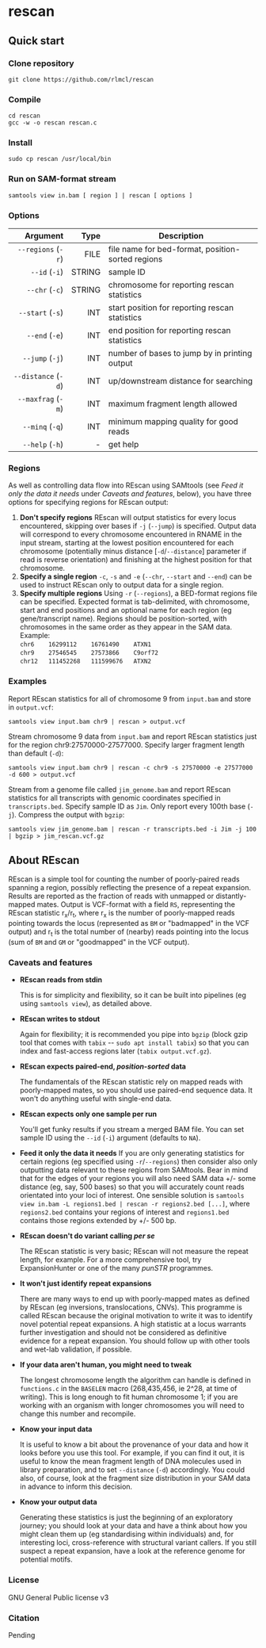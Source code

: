 # rescan

## Quick start
### Clone repository
```
git clone https://github.com/rlmcl/rescan
```

### Compile
```
cd rescan
gcc -w -o rescan rescan.c
```

### Install
```
sudo cp rescan /usr/local/bin
```

### Run on SAM-format stream
```
samtools view in.bam [ region ] | rescan [ options ] 
```

### Options
| Argument 				| Type	| Description										|
| --------------------:	| ----: | ------------------------------------------------- |
| `--regions` (`-r`)	| FILE  | file name for bed-format, position-sorted regions |
| `--id` (`-i`)			| STRING| sample ID 										|
| `--chr` (`-c`)		| STRING| chromosome for reporting rescan statistics 		|
| `--start` (`-s`)		| INT   | start position for reporting rescan statistics	|
| `--end` (`-e`)		| INT   | end position for reporting rescan statistics		|
| `--jump` (`-j`)		| INT   | number of bases to jump by in printing output 	|	
| `--distance` (`-d`)	| INT 	| up/downstream distance for searching 				|
| `--maxfrag` (`-m`)	| INT 	| maximum fragment length allowed 					|
| `--minq` (`-q`)		| INT 	| minimum mapping quality for good reads 			|
| `--help` (`-h`)		| -		| get help			 								|

### Regions
As well as controlling data flow into REscan using SAMtools (see *Feed it only the data it needs* under *Caveats and features*, below), you have three options for specifying regions for REscan output:
1. **Don't specify regions**
   REscan will output statistics for every locus encountered, skipping over bases if `-j` (`--jump`) is specified. Output data will correspond to every chromosome encountered in RNAME in the input stream, starting at the lowest position encountered for each chromosome (potentially minus distance \[`-d`/`--distance`\] parameter if read is reverse orientation) and finishing at the highest position for that chromosome.
2. **Specify a single region**
   `-c`, `-s` and `-e` (`--chr`, `--start` and `--end`) can be used to instruct REscan only to output data for a single region.
3. **Specify multiple regions**
   Using `-r` (`--regions`), a BED-format regions file can be specified. Expected format is tab-delimited, with chromosome, start and end positions and an optional name for each region (eg gene/transcript name). Regions should be position-sorted, with chromosomes in the same order as they appear in the SAM data. Example:  
   `chr6	16299112	16761490	ATXN1`  
   `chr9	27546545	27573866	C9orf72`  
   `chr12	111452268	111599676	ATXN2`  

### Examples

Report REscan statistics for all of chromosome 9 from `input.bam` and store in `output.vcf`:
```
samtools view input.bam chr9 | rescan > output.vcf
```
Stream chromosome 9 data from `input.bam` and report REscan statistics just for the region chr9:27570000-27577000. Specify larger fragment length than default (`-d`):
```
samtools view input.bam chr9 | rescan -c chr9 -s 27570000 -e 27577000 -d 600 > output.vcf
```
Stream from a genome file called `jim_genome.bam` and report REscan statistics for all transcripts with genomic coordinates specified in `transcripts.bed`. Specify sample ID as `Jim`. Only report every 100th base (`-j`). Compress the output with `bgzip`:

```
samtools view jim_genome.bam | rescan -r transcripts.bed -i Jim -j 100 | bgzip > jim_rescan.vcf.gz
```

## About REscan
REscan is a simple tool for counting the number of poorly-paired reads spanning a region, possibly reflecting the presence of a repeat expansion. Results are reported as the fraction of reads with unmapped or distantly-mapped mates. Output is VCF-format with a field `RS`, representing the REscan statistic r<sub>x</sub>/r<sub>t</sub>, where r<sub>x</sub> is the number of poorly-mapped reads pointing towards the locus (represented as `BM` or "badmapped" in the VCF output) and r<sub>t</sub> is the total number of (nearby) reads pointing into the locus (sum of `BM` and `GM` or "goodmapped" in the VCF output).

### Caveats and features

- **REscan reads from stdin**

   This is for simplicity and flexibility, so it can be built into pipelines (eg using `samtools view`), as detailed above.

- **REscan writes to stdout**

   Again for flexibility; it is recommended you pipe into `bgzip` (block gzip tool that comes with `tabix` -- `sudo apt install tabix`) so that you can index and fast-access regions later (`tabix output.vcf.gz`).

- **REscan expects paired-end, _position-sorted_ data**

   The fundamentals of the REscan statistic rely on mapped reads with poorly-mapped mates, so you should use paired-end sequence data. It won't do anything useful with single-end data.

- **REscan expects only one sample per run**

   You'll get funky results if you stream a merged BAM file. You can set sample ID using the `--id` (`-i`) argument (defaults to `NA`).
   
- **Feed it only the data it needs**
   If you are only generating statistics for certain regions (eg specified using `-r`/`--regions`) then consider also only outputting data relevant to these regions from SAMtools. Bear in mind that for the edges of your regions you will also need SAM data +/- some distance (eg, say, 500 bases) so that you will accurately count reads orientated into your loci of interest. One sensible solution is `samtools view in.bam -L regions1.bed | rescan -r regions2.bed [...]`, where `regions2.bed` contains your regions of interest and `regions1.bed` contains those regions extended by +/- 500 bp.

- **REscan doesn't do variant calling _per se_**

   The REscan statistic is very basic; REscan will not measure the repeat length, for example. For a more comprehensive tool, try ExpansionHunter or one of the many _punSTR_ programmes.

- **It won't just identify repeat expansions**

   There are many ways to end up with poorly-mapped mates as defined by REscan (eg inversions, translocations, CNVs). This programme is called REscan because the original motivation to write it was to identify novel potential repeat expansions. A high statistic at a locus warrants further investigation and should not be considered as definitive evidence for a repeat expansion. You should follow up with other tools and wet-lab validation, if possible.

- **If your data aren't human, you might need to tweak**

   The longest chromosome length the algorithm can handle is defined in `functions.c` in the `BASELEN` macro (268,435,456, ie 2^28, at time of writing). This is long enough to fit human chromosome 1; if you are working with an organism with longer chromosomes you will need to change this number and recompile.

- **Know your input data**

   It is useful to know a bit about the provenance of your data and how it looks before you use this tool. For example, if you can find it out, it is useful to know the mean fragment length of DNA molecules used in library preparation, and to set `--distance` (`-d`) accordingly. You could also, of course, look at the fragment size distribution in your SAM data in advance to inform this decision.

- **Know your output data**

   Generating these statistics is just the beginning of an exploratory journey; you should look at your data and have a think about how you might clean them up (eg standardising within individuals) and, for interesting loci, cross-reference with structural variant callers. If you still suspect a repeat expansion, have a look at the reference genome for potential motifs.

### License
GNU General Public license v3

### Citation
Pending
